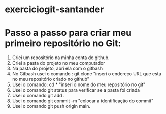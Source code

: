 # exerciciogit-santander

# Passo a passo para criar meu primeiro repositório no Git:

1. Criei um repositório na minha conta do github.
2. Criei a pasta do projeto no meu computador
3. Na pasta do projeto, abri ela com o gitbash
4. No Gitbash usei o comando : git clone "inseri o endereço URL que esta no meu repositório criado no github"
5. Usei o comando: cd * "inseri o nome do meu repositório no git"
6. Usei o comando git status para verificar se a pasta foi criada
7. Usei o comando git add .
8. Usei o comando git commit -m "colocar a identificação do commit"
9. Usei o comando git push origin main.
